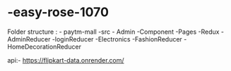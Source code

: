 # -easy-rose-1070

Folder structure : - 
 paytm-mall 
    -src
      - Admin
      -Component
      -Pages
      -Redux 
        -AdminReducer
        -loginReducer
        -Electronics
        -FashionReducer
        -HomeDecorationReducer


api:- https://flipkart-data.onrender.com/ 